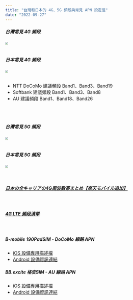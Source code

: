 ```yaml
---
title: "台灣和日本的 4G、5G 頻段與常見 APN 設定值"
date: "2022-09-27"
---
```


##### 台灣常見 4G 頻段

<img src="https://i.imgur.com/1BIrlTa.png" style="zoom:50%" />


</br>
</br>

##### 日本常見 4G 頻段

<img src="https://i.imgur.com/IUOFhp2.png" style="zoom:50%" />

</br>
</br>

* NTT DoCoMo 建議頻段 Band1、Band3、Band19
* Softbank 建議頻段 Band1、Band3、Band8
* AU 建議頻段 Band1、Band18、Band26

</br>
</br>

##### 台灣常見 5G 頻段

<img src="https://i.imgur.com/6xzXBDo.png" style="zoom:50%" />

</br>
</br>


##### 日本常見 5G 頻段


<img src="https://i.imgur.com/N3igZ2p.png" style="zoom:50%" />



</br>
</br>
</br>

##### [日本の全キャリアの4G周波数帯まとめ【楽天モバイル追加】](https://telektlist.com/carrier-bands/)

</br>

##### [4G LTE 頻段清單](https://www.sqimway.com/lte_band.php)

</br>

##### B-mobile 190PadSIM - DoCoMo 線路 APN

* [iOS 設備專用描述檔](https://www.bmobile.ne.jp/devices/bmobileCelluar_ios.mobileconfig)
* [Android 設備資訊連結](https://www.bmobile.ne.jp/devices/apn_setting_docomo.html)


##### BB.excite 格安SIM - AU 線路 APN

* [iOS 設備專用描述檔](https://bb.excite.co.jp/exmb/sim/apn/data/excitemobile-LTE(cellular).mobileconfig)
* [Android 設備資訊連結](https://bb.excite.co.jp/exmb/sim/apn/)